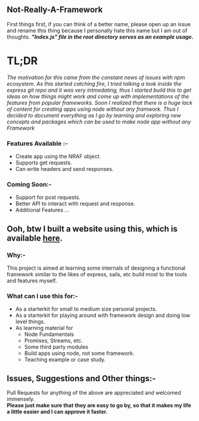 ## Not-Really-A-Framework
First things first, if you can think of a better name, please open up an issue and rename this thing because I personally hate this name but I am out of thoughts. __*"Index.js" file in the root directory serves as an example usage*.__

# TL;DR
*The motivation for this came from the constant news of issues with npm ecosystem. As this started catching fire, I tried talking a look inside the express git repo and it was very intmedating, thus I started build this to get ideas on how things might work and come up with implementations of the features from popular frameworks. Soon I realized that there is a huge lack of content for creating apps using node without any framwork. Thus I decided to document everything as I go by learning and exploring new concepts and packages which can be used to make node app without any Framework*


### Features Available :- 
* Create app using the NRAF object.
* Supports get requests.
* Can write headers and send responses.

### Coming Soon:- 
* Support for post requests.
* Better API to interact with request and response.
* Additional Features ...


## Ooh, btw I built a website using this, which is available [here](https://intense-dusk-47643.herokuapp.com/).

### Why:-
This project is aimed at learning some internals of designing a functional framework similar to the likes of express, sails, etc build most to the tools and features myself.

### What can I use this for:-
* As a starterkit for small to medium size personal projects.
* As a starterkit for playing around with framework design and doing low level things.
* As learning material for
    * Node Fundamentals
    * Promises, Streams, etc.
    * Some third party modules
    * Build apps using node, not some framework.
    * Teaching example or case study.

## Issues, Suggestions and Other things:-
Pull Requests for anything of the above are appreciated and welcomed immensely.   
**Please just make sure that they are easy to go by, so that it makes my life a little easier and I can approve it faster.**
